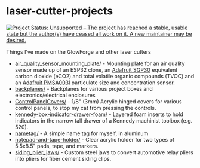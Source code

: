 # laser-cutter-projects

[![Project Status: Unsupported – The project has reached a stable, usable state but the author(s) have ceased all work on it. A new maintainer may be desired.](https://www.repostatus.org/badges/latest/unsupported.svg)](https://www.repostatus.org/#unsupported)

Things I've made on the GlowForge and other laser cutters

* [air_quality_sensor_mounting_plate/](air_quality_sensor_mounting_plate/) - Mounting plate for an air quality sensor made up of an ESP32 clone, an [Adafruit SGP30](https://www.adafruit.com/product/3709) equivalent carbon dioxide (eCO2) and total volatile organic compounds (TVOC) and an [Adafruit PMSA003I](https://www.adafruit.com/product/4632) particulate size and concentration sensor.
* [backplanes/](backplanes/) - Backplanes for various project boxes and electronics/electrical enclosures
* [ControlPanelCovers/](ControlPanelCovers/) - 1/8" (3mm) Acrylic hinged covers for various control panels, to stop my cat from pressing the controls.
* [kennedy-box-indicator-drawer-foam/](kennedy-box-indicator-drawer-foam/) - Layered foam inserts to hold indicators in the narrow tall drawer of a Kennedy machinist toolbox (e.g. 520).
* [nametag/](nametag/) - A simple name tag for myself, in aluminum
* [notepad-and-tape-holder/](notepad-and-tape-holder/) - Clear acrylic holder for two types of 5.5x8.5" pads, tape, and markers.
* [siding_plier_jaws/](siding_plier_jaws/) - Custom steel jaws to convert automotive relay pliers into pliers for fiber cement siding clips.
